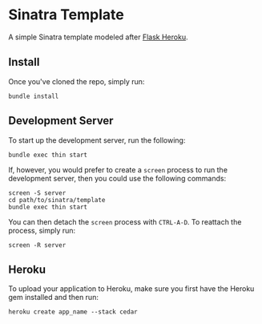 Sinatra Template
================

A simple Sinatra template modeled after [Flask
Heroku](http://github.com/zachwill/flask_heroku).


Install
-------

Once you've cloned the repo, simply run:

    bundle install


Development Server
------------------

To start up the development server, run the following:

    bundle exec thin start

If, however, you would prefer to create a `screen` process to run the
development server, then you could use the following commands:

    screen -S server
    cd path/to/sinatra/template
    bundle exec thin start

You can then detach the `screen` process with `CTRL-A-D`. To reattach
the process, simply run:

    screen -R server


Heroku
------

To upload your application to Heroku, make sure you first have the
Heroku gem installed and then run:

    heroku create app_name --stack cedar
